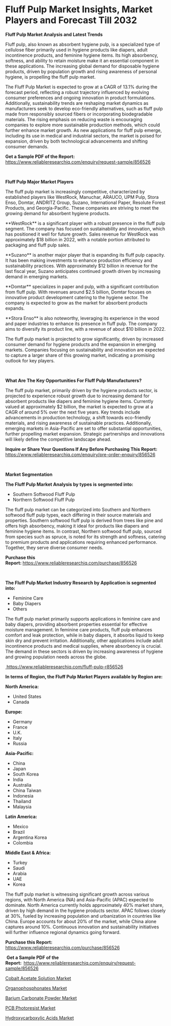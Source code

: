 <p><h1>Fluff Pulp Market Insights, Market Players and Forecast Till 2032</h1></p><p><strong>Fluff Pulp Market Analysis and Latest Trends</strong></p>
<p><p>Fluff pulp, also known as absorbent hygiene pulp, is a specialized type of cellulose fiber primarily used in hygiene products like diapers, adult incontinence products, and feminine hygiene items. Its high absorbency, softness, and ability to retain moisture make it an essential component in these applications. The increasing global demand for disposable hygiene products, driven by population growth and rising awareness of personal hygiene, is propelling the fluff pulp market.</p><p>The Fluff Pulp Market is expected to grow at a CAGR of 13.1% during the forecast period, reflecting a robust trajectory influenced by evolving consumer preferences and ongoing innovation in product formulations. Additionally, sustainability trends are reshaping market dynamics as manufacturers seek to develop eco-friendly alternatives, such as fluff pulp made from responsibly sourced fibers or incorporating biodegradable materials. The rising emphasis on reducing waste is encouraging companies to explore more sustainable production methods, which could further enhance market growth. As new applications for fluff pulp emerge, including its use in medical and industrial sectors, the market is poised for expansion, driven by both technological advancements and shifting consumer demands.</p></p>
<p><strong>Get a Sample PDF of the Report:&nbsp;</strong> <a href="https://www.reliableresearchiq.com/enquiry/request-sample/856526?utm_campaign=1123&utm_medium=2&utm_source=Github&utm_content=ia&utm_term=31032025&utm_id=fluff-pulp">https://www.reliableresearchiq.com/enquiry/request-sample/856526</a></p>
<p>&nbsp;</p>
<p><strong>Fluff Pulp Major Market Players</strong></p>
<p><p>The fluff pulp market is increasingly competitive, characterized by established players like WestRock, Manuchar, ARAUCO, UPM Pulp, Stora Enso, Domtar, ANDRITZ Group, Suzano, International Paper, Resolute Forest Products, and Georgia-Pacific. These companies are striving to meet the growing demand for absorbent hygiene products.</p><p>**WestRock** is a significant player with a robust presence in the fluff pulp segment. The company has focused on sustainability and innovation, which has positioned it well for future growth. Sales revenue for WestRock was approximately $18 billion in 2022, with a notable portion attributed to packaging and fluff pulp sales.</p><p>**Suzano** is another major player that is expanding its fluff pulp capacity. It has been making investments to enhance production efficiency and sustainability practices. With approximately $12 billion in revenue for the last fiscal year, Suzano anticipates continued growth driven by increasing demand in emerging markets.</p><p>**Domtar** specializes in paper and pulp, with a significant contribution from fluff pulp. With revenues around $2.5 billion, Domtar focuses on innovative product development catering to the hygiene sector. The company is expected to grow as the market for absorbent products expands.</p><p>**Stora Enso** is also noteworthy, leveraging its experience in the wood and paper industries to enhance its presence in fluff pulp. The company aims to diversify its product line, with a revenue of about $10 billion in 2022.</p><p>The fluff pulp market is projected to grow significantly, driven by increased consumer demand for hygiene products and the expansion in emerging markets. Companies focusing on sustainability and innovation are expected to capture a larger share of this growing market, indicating a promising outlook for key players.</p></p>
<p>&nbsp;</p>
<p><strong>What Are The Key Opportunities For Fluff Pulp Manufacturers?</strong></p>
<p><p>The fluff pulp market, primarily driven by the hygiene products sector, is projected to experience robust growth due to increasing demand for absorbent products like diapers and feminine hygiene items. Currently valued at approximately $2 billion, the market is expected to grow at a CAGR of around 5% over the next five years. Key trends include advancements in production technology, a shift towards eco-friendly materials, and rising awareness of sustainable practices. Additionally, emerging markets in Asia-Pacific are set to offer substantial opportunities, further propelling market expansion. Strategic partnerships and innovations will likely define the competitive landscape ahead.</p></p>
<p><strong>Inquire or Share Your Questions If Any Before Purchasing This Report:</strong> <a href="https://www.reliableresearchiq.com/enquiry/pre-order-enquiry/856526?utm_campaign=1123&utm_medium=2&utm_source=Github&utm_content=ia&utm_term=31032025&utm_id=fluff-pulp">https://www.reliableresearchiq.com/enquiry/pre-order-enquiry/856526</a></p>
<p>&nbsp;</p>
<p><strong>Market Segmentation</strong></p>
<p><strong>The Fluff Pulp Market Analysis by types is segmented into:</strong></p>
<p><ul><li>Southern Softwood Fluff Pulp</li><li>Northern Softwood Fluff Pulp</li></ul></p>
<p><p>The fluff pulp market can be categorized into Southern and Northern softwood fluff pulp types, each differing in their source materials and properties. Southern softwood fluff pulp is derived from trees like pine and offers high absorbency, making it ideal for products like diapers and feminine hygiene items. In contrast, Northern softwood fluff pulp, sourced from species such as spruce, is noted for its strength and softness, catering to premium products and applications requiring enhanced performance. Together, they serve diverse consumer needs.</p></p>
<p><strong>Purchase this Report:&nbsp;</strong><a href="https://www.reliableresearchiq.com/purchase/856526?utm_campaign=1123&utm_medium=2&utm_source=Github&utm_content=ia&utm_term=31032025&utm_id=fluff-pulp">https://www.reliableresearchiq.com/purchase/856526</a></p>
<p>&nbsp;</p>
<p><strong>The Fluff Pulp Market Industry Research by Application is segmented into:</strong></p>
<p><ul><li>Feminine Care</li><li>Baby Diapers</li><li>Others</li></ul></p>
<p><p>The fluff pulp market primarily supports applications in feminine care and baby diapers, providing absorbent properties essential for effective moisture management. In feminine care products, fluff pulp enhances comfort and leak protection, while in baby diapers, it absorbs liquid to keep skin dry and prevent irritation. Additionally, other applications include adult incontinence products and medical supplies, where absorbency is crucial. The demand in these sectors is driven by increasing awareness of hygiene and growing population needs across the globe.</p></p>
<p><a href="https://www.reliableresearchiq.com/fluff-pulp-r856526?utm_campaign=1123&utm_medium=2&utm_source=Github&utm_content=ia&utm_term=31032025&utm_id=fluff-pulp">&nbsp;https://www.reliableresearchiq.com/fluff-pulp-r856526</a></p>
<p><strong>In terms of Region, the Fluff Pulp Market Players available by Region are:</strong></p>
<p>
    <p> <strong> North America: </strong>
        <ul>
            <li>United States</li>
            <li>Canada</li>
        </ul>
        </p> 
    <p> <strong> Europe: </strong>
        <ul>
            <li>Germany</li>
            <li>France</li>
            <li>U.K.</li>
            <li>Italy</li>
            <li>Russia</li>
        </ul>
        </p> 
    <p> <strong> Asia-Pacific: </strong>
        <ul>
            <li>China</li>
            <li>Japan</li>
            <li>South Korea</li>
            <li>India</li>
            <li>Australia</li>
            <li>China Taiwan</li>
            <li>Indonesia</li>
            <li>Thailand</li>
            <li>Malaysia</li>
        </ul>
        </p> 
    <p> <strong> Latin America: </strong>
        <ul>
            <li>Mexico</li>
            <li>Brazil</li>
            <li>Argentina Korea</li>
            <li>Colombia</li>
        </ul>
        </p> 
    <p> <strong> Middle East & Africa: </strong>
        <ul>
            <li>Turkey</li>
            <li>Saudi</li>
            <li>Arabia</li>
            <li>UAE</li>
            <li>Korea</li>
        </ul>
    </p>
    </p>
<p><p>The fluff pulp market is witnessing significant growth across various regions, with North America (NA) and Asia-Pacific (APAC) expected to dominate. North America currently holds approximately 40% market share, driven by high demand in the hygiene products sector. APAC follows closely at 30%, fueled by increasing population and urbanization in countries like China. Europe accounts for about 20% of the market, while China alone captures around 10%. Continuous innovation and sustainability initiatives will further influence regional dynamics going forward.</p></p>
<p><strong>Purchase this Report: </strong><a href="https://www.reliableresearchiq.com/purchase/856526?utm_campaign=1123&utm_medium=2&utm_source=Github&utm_content=ia&utm_term=31032025&utm_id=fluff-pulp">https://www.reliableresearchiq.com/purchase/856526</a></p>
<p>&nbsp;<strong>Get a Sample PDF of the Report:&nbsp;&nbsp;</strong><a href="https://www.reliableresearchiq.com/enquiry/request-sample/856526?utm_campaign=1123&utm_medium=2&utm_source=Github&utm_content=ia&utm_term=31032025&utm_id=fluff-pulp">https://www.reliableresearchiq.com/enquiry/request-sample/856526</a></p>
<p><strong></strong></p>
<p><p><a href="https://github.com/puttslukis59/Market-Research-Report-List-1/blob/main/cobalt-acetate-solution-market.md?utm_campaign=1123&utm_medium=2&utm_source=Github&utm_content=ia&utm_term=31032025&utm_id=fluff-pulp">Cobalt Acetate Solution Market</a></p><p><a href="https://github.com/clemmheisefy/Market-Research-Report-List-1/blob/main/organophosphonates-market.md?utm_campaign=1123&utm_medium=2&utm_source=Github&utm_content=ia&utm_term=31032025&utm_id=fluff-pulp">Organophosphonates Market</a></p><p><a href="https://github.com/furnoirons9e/Market-Research-Report-List-1/blob/main/barium-carbonate-powder-market.md?utm_campaign=1123&utm_medium=2&utm_source=Github&utm_content=ia&utm_term=31032025&utm_id=fluff-pulp">Barium Carbonate Powder Market</a></p><p><a href="https://github.com/foddekampo/Market-Research-Report-List-1/blob/main/pcb-photoresist-market.md?utm_campaign=1123&utm_medium=2&utm_source=Github&utm_content=ia&utm_term=31032025&utm_id=fluff-pulp">PCB Photoresist Market</a></p><p><a href="https://github.com/laverkyllozc/Market-Research-Report-List-1/blob/main/hydroxycarboxylic-acids-market.md?utm_campaign=1123&utm_medium=2&utm_source=Github&utm_content=ia&utm_term=31032025&utm_id=fluff-pulp">Hydroxycarboxylic Acids Market</a></p></p>